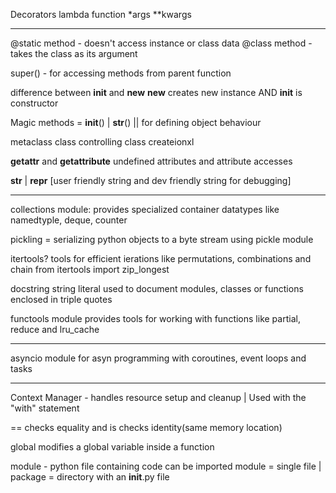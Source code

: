 


Decorators
lambda function
*args **kwargs



______________________________________________________________________________________________________________________

@static method - doesn't access instance or class data
@class method - takes the class as its argument

super() - for accessing methods from parent function

difference between __init__ and __new__
__new__ creates new instance AND __init__ is constructor

Magic methods = __init__() | __str__() || for defining object behaviour

metaclass
class controlling class createionxl

__getattr__ and __getattribute__
undefined attributes and attribute accesses

__str__ | __repr__ [user friendly string and dev friendly string for debugging]

___________________________________________________________________________________________________________________________


collections module:
provides specialized container datatypes like namedtyple, deque, counter

pickling = serializing python objects to a byte stream using pickle module

itertools?
tools for efficient ierations like permutations, combinations and chain
from itertools import zip_longest

docstring
string literal used to document modules, classes or functions enclosed in triple quotes

functools module
provides tools for working with functions like partial, reduce and lru_cache

________________________________________________________________________________________________________________________________


asyncio module
for asyn programming with coroutines, event loops and tasks


_______________________________________________________________________________________________________________________

Context Manager - handles resource setup and cleanup | Used with the "with" statement

== checks equality and is checks identity(same memory location)

global modifies a global variable inside a function

module - python file containing code can be imported
module = single file | package = directory with an __init__.py file  


